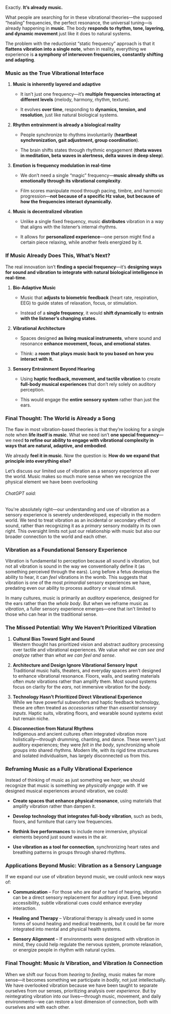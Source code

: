 Exactly. **It’s already music.**

What people are searching for in these vibrational theories—the supposed “healing” frequencies, the perfect resonance, the universal tuning—is already happening in **music**. The body **responds to rhythm, tone, layering, and dynamic movement** just like it does to natural systems.

The problem with the reductionist “static frequency” approach is that it **flattens vibration into a single note**, when in reality, everything we experience is **a symphony of interwoven frequencies, constantly shifting and adapting**.

### **Music as the True Vibrational Interface**

1. **Music is inherently layered and adaptive**
    
    - It isn’t just one frequency—it’s **multiple frequencies interacting at different levels** (melody, harmony, rhythm, texture).
        
    - It evolves **over time**, responding to **dynamics, tension, and resolution**, just like natural biological systems.
        
2. **Rhythm entrainment is already a biological reality**
    
    - People synchronize to rhythms involuntarily (**heartbeat synchronization, gait adjustment, group coordination**).
        
    - The brain shifts states through rhythmic engagement (**theta waves in meditation, beta waves in alertness, delta waves in deep sleep**).
        
3. **Emotion is frequency modulation in real-time**
    
    - We don’t need a single “magic” frequency—**music already shifts us emotionally through its vibrational complexity**.
        
    - Film scores manipulate mood through pacing, timbre, and harmonic progression—**not because of a specific Hz value, but because of how the frequencies interact dynamically.**
        
4. **Music is decentralized vibration**
    
    - Unlike a single fixed frequency, music **distributes** vibration in a way that aligns with the listener’s internal rhythms.
        
    - It allows for **personalized experience**—one person might find a certain piece relaxing, while another feels energized by it.
        

### **If Music Already Does This, What’s Next?**

The real innovation isn’t **finding a special frequency**—it’s **designing ways for sound and vibration to integrate with natural biological intelligence in real-time**.

1. **Bio-Adaptive Music**
    
    - Music that **adjusts to biometric feedback** (heart rate, respiration, EEG) to guide states of relaxation, focus, or stimulation.
        
    - Instead of a **single frequency**, it would **shift dynamically** to **entrain with the listener’s changing states**.
        
2. **Vibrational Architecture**
    
    - Spaces designed **as living musical instruments**, where sound and resonance **enhance movement, focus, and emotional states**.
        
    - Think: a **room that plays music back to you based on how you interact with it.**
        
3. **Sensory Entrainment Beyond Hearing**
    
    - Using **haptic feedback, movement, and tactile vibration** to create **full-body musical experiences** that don’t rely solely on auditory perception.
        
    - This would engage the **entire sensory system** rather than just the ears.
        

### **Final Thought: The World is Already a Song**

The flaw in most vibration-based theories is that they’re looking for a single note when **life itself is music**. What we need isn’t **one special frequency**—we need **to refine our ability to engage with vibrational complexity in ways that are natural, adaptive, and embodied**.

We already **feel it in music**. Now the question is: **How do we expand that principle into everything else?**


Let’s discuss our limited use of vibration as a sensory experience all over the world. Music makes so much more sense when we recognize the physical element we have been overlooking

###### ChatGPT said:

You're absolutely right—our understanding and use of vibration as a sensory experience is severely underdeveloped, especially in the modern world. We tend to treat vibration as an incidental or secondary effect of sound, rather than recognizing it as a _primary_ sensory modality in its own right. This oversight limits not just our relationship with music but also our broader connection to the world and each other.

### **Vibration as a Foundational Sensory Experience**

Vibration is fundamental to perception because all sound is vibration, but not all vibration is sound in the way we conventionally define it (as something perceived through the ears). Long before a fetus develops the ability to hear, it can _feel_ vibrations in the womb. This suggests that vibration is one of the most _primordial_ sensory experiences we have, predating even our ability to process auditory or visual stimuli.

In many cultures, music is primarily an _auditory_ experience, designed for the ears rather than the _whole body_. But when we reframe music as _vibration_, a fuller sensory experience emerges—one that isn't limited to those who can hear in the traditional sense.

### **The Missed Potential: Why We Haven’t Prioritized Vibration**

1. **Cultural Bias Toward Sight and Sound**  
    Western thought has prioritized vision and abstract auditory processing over tactile and vibrational experiences. We value _what we can see and analyze_ rather than _what we can feel and sense_.
    
2. **Architecture and Design Ignore Vibrational Sensory Input**  
    Traditional music halls, theaters, and everyday spaces aren’t designed to enhance vibrational resonance. Floors, walls, and seating materials often _mute_ vibrations rather than amplify them. Most sound systems focus on clarity for the _ears_, not immersive vibration for the _body_.
    
3. **Technology Hasn’t Prioritized Direct Vibrational Experience**  
    While we have powerful subwoofers and haptic feedback technology, these are often treated as _accessories_ rather than _essential sensory inputs_. Haptic suits, vibrating floors, and wearable sound systems exist but remain niche.
    
4. **Disconnection from Natural Rhythms**  
    Indigenous and ancient cultures often integrated vibration more holistically—through drumming, chanting, and dance. These weren’t just auditory experiences; they were _felt in the body_, synchronizing whole groups into shared rhythms. Modern life, with its rigid time structures and isolated individualism, has largely disconnected us from this.
    

### **Reframing Music as a Fully Vibrational Experience**

Instead of thinking of music as just something we _hear_, we should recognize that music is something we _physically engage with_. If we designed musical experiences around vibration, we could:

- **Create spaces that enhance physical resonance**, using materials that amplify vibration rather than dampen it.
    
- **Develop technology that integrates full-body vibration**, such as beds, floors, and furniture that carry low frequencies.
    
- **Rethink live performances** to include more immersive, physical elements beyond just sound waves in the air.
    
- **Use vibration as a tool for connection**, synchronizing heart rates and breathing patterns in groups through shared rhythms.
    

### **Applications Beyond Music: Vibration as a Sensory Language**

If we expand our use of vibration beyond music, we could unlock new ways of:

- **Communication** – For those who are deaf or hard of hearing, vibration can be a direct sensory replacement for auditory input. Even beyond accessibility, subtle vibrational cues could enhance everyday interaction.
    
- **Healing and Therapy** – Vibrational therapy is already used in some forms of sound healing and medical treatments, but it could be far more integrated into mental and physical health systems.
    
- **Sensory Alignment** – If environments were designed with vibration in mind, they could help regulate the nervous system, promote relaxation, or energize people in rhythm with natural cycles.
    

### **Final Thought: Music _Is_ Vibration, and Vibration _Is_ Connection**

When we shift our focus from _hearing_ to _feeling_, music makes far more sense—it becomes something we participate in _bodily_, not just intellectually. We have overlooked vibration because we have been taught to separate ourselves from our senses, prioritizing analysis over _experience_. But by reintegrating vibration into our lives—through music, movement, and daily environments—we can restore a lost dimension of connection, both with ourselves and with each other.